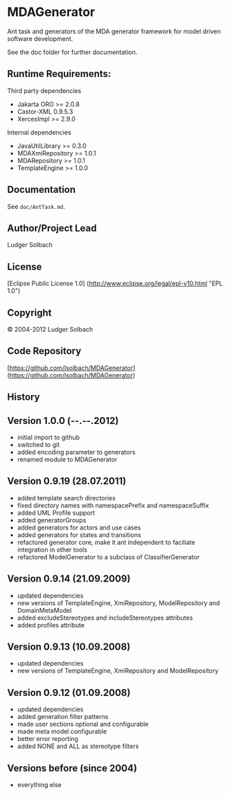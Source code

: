 MDAGenerator
============
Ant task and generators of the MDA generator framework for model driven software development.

See the doc folder for further documentation.

Runtime Requirements:
---------------------
Third party dependencies
* Jakarta ORO >= 2.0.8
* Castor-XML 0.9.5.3
* XercesImpl >= 2.9.0

Internal dependencies
* JavaUtilLibrary >= 0.3.0
* MDAXmiRepository >= 1.0.1
* MDARepository >= 1.0.1
* TemplateEngine >= 1.0.0

Documentation
-------------
See `doc/AntTask.md`.

Author/Project Lead
-------------------
Ludger Solbach

License
-------
[Eclipse Public License 1.0] (http://www.eclipse.org/legal/epl-v10.html "EPL 1.0")

Copyright
---------
© 2004-2012 Ludger Solbach

Code Repository
---------------
[https://github.com/lsolbach/MDAGenerator] (https://github.com/lsolbach/MDAGenerator)

History
-------

Version 1.0.0 (--.--.2012)
--------------------------
* initial import to github
* switched to git
* added encoding parameter to generators
* renamed module to MDAGenerator

Version 0.9.19 (28.07.2011)
---------------------------
* added template search directories
* fixed directory names with namespacePrefix and namespaceSuffix
* added UML Profile support
* added generatorGroups
* added generators for actors and use cases
* added generators for states and transitions
* refactored generator core, make it ant independent to faciliate integration in other tools
* refactored ModelGenerator to a subclass of ClassifierGenerator

Version 0.9.14 (21.09.2009)
---------------------------
* updated dependencies
* new versions of TemplateEngine, XmiRepository, ModelRepository and DomainMetaModel
* added excludeStereotypes and includeStereotypes attributes
* added profiles attribute

Version 0.9.13 (10.09.2008)
---------------------------
* updated dependencies
* new versions of TemplateEngine, XmiRepository and ModelRepository

Version 0.9.12 (01.09.2008)
---------------------------
* updated dependencies
* added generation filter patterns
* made user sections optional and configurable
* made meta model configurable
* better error reporting
* added NONE and ALL as stereotype filters

Versions before (since 2004)
----------------------------
* everything else
